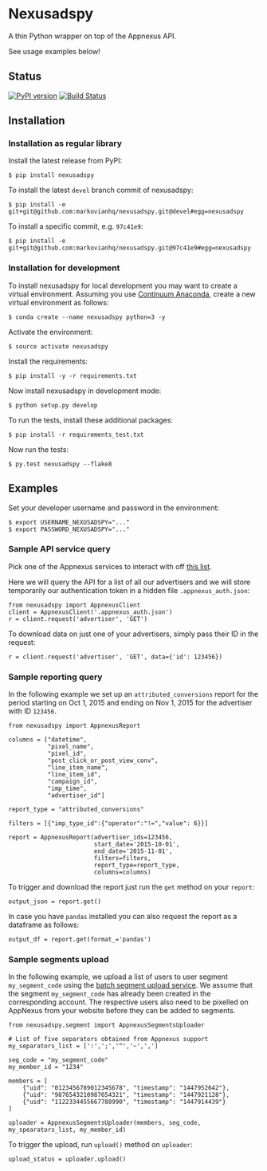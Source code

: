 # Nexusadspy

A thin Python wrapper on top of the Appnexus API.

See usage examples below!

## Status

[![PyPI version](https://badge.fury.io/py/nexusadspy.svg)](https://badge.fury.io/py/nexusadspy)
[![Build Status](https://travis-ci.org/markovianhq/nexusadspy.svg)](https://travis-ci.org/markovianhq/nexusadspy)

## Installation

### Installation as regular library

Install the latest release from PyPI:

    $ pip install nexusadspy

To install the latest `devel` branch commit of nexusadspy:

    $ pip install -e git+git@github.com:markovianhq/nexusadspy.git@devel#egg=nexusadspy

To install a specific commit, e.g. `97c41e9`:

    $ pip install -e git+git@github.com:markovianhq/nexusadspy.git@97c41e9#egg=nexusadspy

### Installation for development

To install nexusadspy for local development you may want to create a virtual environment.
Assuming you use [Continuum Anaconda](https://www.continuum.io/downloads), create
a new virtual environment as follows:

    $ conda create --name nexusadspy python=3 -y

Activate the environment:

    $ source activate nexusadspy

Install the requirements:

    $ pip install -y -r requirements.txt

Now install nexusadspy in development mode:

    $ python setup.py develop

To run the tests, install these additional packages:

    $ pip install -r requirements_test.txt

Now run the tests:

    $ py.test nexusadspy --flake8

## Examples

Set your developer username and password in the environment:

    $ export USERNAME_NEXUSADSPY="..."
    $ export PASSWORD_NEXUSADSPY="..."

### Sample API service query

Pick one of the Appnexus services to interact with off
[this list](https://wiki.appnexus.com/display/api/API+Services).

Here we will query the API for a list of all our advertisers and we
will store temporarily our authentication token in a hidden file
`.appnexus_auth.json`:

    from nexusadspy import AppnexusClient
    client = AppnexusClient('.appnexus_auth.json')
    r = client.request('advertiser', 'GET')

To download data on just one of your advertisers, simply pass their ID
in the request:

    r = client.request('advertiser', 'GET', data={'id': 123456})

### Sample reporting query

In the following example we set up an `attributed_conversions` report
for the period starting on Oct 1, 2015 and ending on Nov 1, 2015 
for the advertiser with ID `123456`.

    from nexusadspy import AppnexusReport

    columns = ["datetime",
               "pixel_name",
               "pixel_id",
               "post_click_or_post_view_conv",
               "line_item_name",
               "line_item_id",
               "campaign_id",
               "imp_time",
               "advertiser_id"]

    report_type = "attributed_conversions"

    filters = [{"imp_type_id":{"operator":"!=","value": 6}}]

    report = AppnexusReport(advertiser_ids=123456,
                            start_date='2015-10-01',
                            end_date='2015-11-01',
                            filters=filters,
                            report_type=report_type,
                            columns=columns)

To trigger and download the report just run the `get` method on your `report`:

    output_json = report.get()

In case you have `pandas` installed you can also request the report as a
dataframe as follows:

    output_df = report.get(format_='pandas')

### Sample segments upload

In the following example, we upload a list of users to user segment `my_segment_code`
using the [batch segment upload service](https://wiki.appnexus.com/display/api/Batch+Segment+Service).
We assume that the segment `my_segment_code` has already been created in the corresponding account.
The respective users also need to be pixelled on AppNexus from your website before they can be added to segments.

    from nexusadspy.segment import AppnexusSegmentsUploader

    # List of five separators obtained from Appnexus support
    my_separators_list = [':',';','^','~',',']

    seg_code = "my_segment_code"
    my_member_id = "1234"

    members = [
        {"uid": "0123456789012345678", "timestamp": "1447952642"},
        {"uid": "9876543210987654321", "timestamp": "1447921128"},
        {"uid": "1122334455667788990", "timestamp": "1447914439"}
    ]

    uploader = AppnexusSegmentsUploader(members, seg_code, my_spearators_list, my_member_id)

To trigger the upload, run `upload()` method on `uploader`:

    upload_status = uploader.upload()
